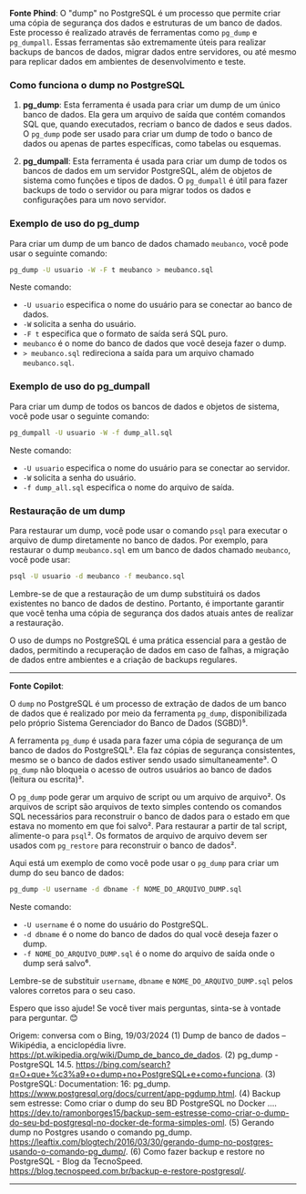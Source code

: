 **Fonte Phind**:
O "dump" no PostgreSQL é um processo que permite criar uma cópia de segurança dos dados e estruturas de um banco de dados. Este processo é realizado através de ferramentas como `pg_dump` e `pg_dumpall`. Essas ferramentas são extremamente úteis para realizar backups de bancos de dados, migrar dados entre servidores, ou até mesmo para replicar dados em ambientes de desenvolvimento e teste.

### Como funciona o dump no PostgreSQL

1. **pg_dump**: Esta ferramenta é usada para criar um dump de um único banco de dados. Ela gera um arquivo de saída que contém comandos SQL que, quando executados, recriam o banco de dados e seus dados. O `pg_dump` pode ser usado para criar um dump de todo o banco de dados ou apenas de partes específicas, como tabelas ou esquemas.

2. **pg_dumpall**: Esta ferramenta é usada para criar um dump de todos os bancos de dados em um servidor PostgreSQL, além de objetos de sistema como funções e tipos de dados. O `pg_dumpall` é útil para fazer backups de todo o servidor ou para migrar todos os dados e configurações para um novo servidor.

### Exemplo de uso do pg_dump

Para criar um dump de um banco de dados chamado `meubanco`, você pode usar o seguinte comando:

```bash
pg_dump -U usuario -W -F t meubanco > meubanco.sql
```

Neste comando:
- `-U usuario` especifica o nome do usuário para se conectar ao banco de dados.
- `-W` solicita a senha do usuário.
- `-F t` especifica que o formato de saída será SQL puro.
- `meubanco` é o nome do banco de dados que você deseja fazer o dump.
- `> meubanco.sql` redireciona a saída para um arquivo chamado `meubanco.sql`.

### Exemplo de uso do pg_dumpall

Para criar um dump de todos os bancos de dados e objetos de sistema, você pode usar o seguinte comando:

```bash
pg_dumpall -U usuario -W -f dump_all.sql
```

Neste comando:
- `-U usuario` especifica o nome do usuário para se conectar ao servidor.
- `-W` solicita a senha do usuário.
- `-f dump_all.sql` especifica o nome do arquivo de saída.

### Restauração de um dump

Para restaurar um dump, você pode usar o comando `psql` para executar o arquivo de dump diretamente no banco de dados. Por exemplo, para restaurar o dump `meubanco.sql` em um banco de dados chamado `meubanco`, você pode usar:

```bash
psql -U usuario -d meubanco -f meubanco.sql
```

Lembre-se de que a restauração de um dump substituirá os dados existentes no banco de dados de destino. Portanto, é importante garantir que você tenha uma cópia de segurança dos dados atuais antes de realizar a restauração.

O uso de dumps no PostgreSQL é uma prática essencial para a gestão de dados, permitindo a recuperação de dados em caso de falhas, a migração de dados entre ambientes e a criação de backups regulares.
___

**Fonte Copilot**:

O `dump` no PostgreSQL é um processo de extração de dados de um banco de dados que é realizado por meio da ferramenta `pg_dump`, disponibilizada pelo próprio Sistema Gerenciador do Banco de Dados (SGBD)⁵. 

A ferramenta `pg_dump` é usada para fazer uma cópia de segurança de um banco de dados do PostgreSQL³. Ela faz cópias de segurança consistentes, mesmo se o banco de dados estiver sendo usado simultaneamente³. O `pg_dump` não bloqueia o acesso de outros usuários ao banco de dados (leitura ou escrita)³.

O `pg_dump` pode gerar um arquivo de script ou um arquivo de arquivo². Os arquivos de script são arquivos de texto simples contendo os comandos SQL necessários para reconstruir o banco de dados para o estado em que estava no momento em que foi salvo². Para restaurar a partir de tal script, alimente-o para `psql`². Os formatos de arquivo de arquivo devem ser usados com `pg_restore` para reconstruir o banco de dados².

Aqui está um exemplo de como você pode usar o `pg_dump` para criar um dump do seu banco de dados:

```bash
pg_dump -U username -d dbname -f NOME_DO_ARQUIVO_DUMP.sql
```

Neste comando:
- `-U username` é o nome do usuário do PostgreSQL.
- `-d dbname` é o nome do banco de dados do qual você deseja fazer o dump.
- `-f NOME_DO_ARQUIVO_DUMP.sql` é o nome do arquivo de saída onde o dump será salvo⁶.

Lembre-se de substituir `username`, `dbname` e `NOME_DO_ARQUIVO_DUMP.sql` pelos valores corretos para o seu caso.

Espero que isso ajude! Se você tiver mais perguntas, sinta-se à vontade para perguntar. 😊

Origem: conversa com o Bing, 19/03/2024
(1) Dump de banco de dados – Wikipédia, a enciclopédia livre. https://pt.wikipedia.org/wiki/Dump_de_banco_de_dados.
(2) pg_dump - PostgreSQL 14.5. https://bing.com/search?q=O+que+%c3%a9+o+dump+no+PostgreSQL+e+como+funciona.
(3) PostgreSQL: Documentation: 16: pg_dump. https://www.postgresql.org/docs/current/app-pgdump.html.
(4) Backup sem estresse: Como criar o dump do seu BD PostgreSQL no Docker .... https://dev.to/ramonborges15/backup-sem-estresse-como-criar-o-dump-do-seu-bd-postgresql-no-docker-de-forma-simples-oml.
(5) Gerando dump no Postgres usando o comando pg_dump. https://leaftix.com/blogtech/2016/03/30/gerando-dump-no-postgres-usando-o-comando-pg_dump/.
(6) Como fazer backup e restore no PostgreSQL - Blog da TecnoSpeed. https://blog.tecnospeed.com.br/backup-e-restore-postgresql/.
___

